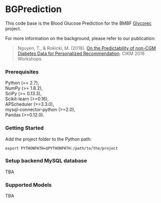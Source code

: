 # BGPrediction

This code base is the Blood Glucose Prediction for the BMBF [Glycorec](https://www.pfh.de/hochschule/forschung/forschungsprojekt-glycorec.html) project.

For more information on the background, please refer to our publication: 

> Nguyen, T., & Rokicki, M. (2018). [On the Predictability of non-CGM Diabetes Data for Personalized Recommendation](http://ceur-ws.org/Vol-2482/paper26.pdf). CIKM 2018 Workshops.

### Prerequisites

Python (== 2.7),  
NumPy (>= 1.8.2),  
SciPy (>= 0.13.3),  
Scikit-learn (>=0.16),  
APScheduler (>=3.3.0),  
mysql-connector-python (>=2.0),  
Pandas (>=0.12.0).

### Getting Started

Add the project folder to the Python path:

```
export PYTHONPATH=$PYTHONPATH:/path/to/the/project
```

### Setup backend MySQL database 
TBA

### Supported Models
TBA
